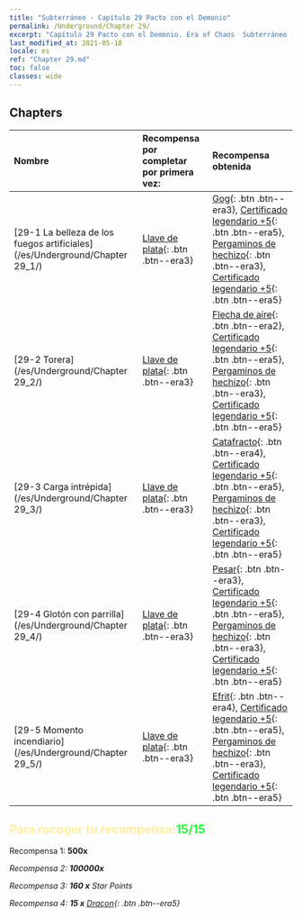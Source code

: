 ```yaml
---
title: "Subterráneo - Capítulo 29 Pacto con el Demonio"
permalink: /Underground/Chapter 29/
excerpt: "Capítulo 29 Pacto con el Demonio. Era of Chaos  Subterráneo - Capítulo 29. Pacto con el Demonio"
last_modified_at: 2021-05-18
locale: es
ref: "Chapter 29.md"
toc: false
classes: wide
---
```


## Chapters

  | Nombre |  Recompensa por completar por primera vez: | Recompensa obtenida |
  |:------------|:------------|:------------| 
  | [29-1  La belleza de los fuegos artificiales](/es/Underground/Chapter 29_1/) | [Llave de plata](/ItemsES/con_693/){: .btn .btn--era3} | [Gog](/ItemsES/unt_227/){: .btn .btn--era3}, [Certificado legendario +5](/ItemsES/mat_102/){: .btn .btn--era5}, [Pergaminos de hechizo](/ItemsES/con_694/){: .btn .btn--era3}, [Certificado legendario +5](/ItemsES/mat_102/){: .btn .btn--era5} |
  | [29-2  Torera](/es/Underground/Chapter 29_2/) | [Llave de plata](/ItemsES/con_693/){: .btn .btn--era3} | [Flecha de aire](/ItemsES/her_449/){: .btn .btn--era2}, [Certificado legendario +5](/ItemsES/mat_102/){: .btn .btn--era5}, [Pergaminos de hechizo](/ItemsES/con_694/){: .btn .btn--era3}, [Certificado legendario +5](/ItemsES/mat_102/){: .btn .btn--era5} |
  | [29-3  Carga intrépida](/es/Underground/Chapter 29_3/) | [Llave de plata](/ItemsES/con_693/){: .btn .btn--era3} | [Catafracto](/ItemsES/unt_195/){: .btn .btn--era4}, [Certificado legendario +5](/ItemsES/mat_102/){: .btn .btn--era5}, [Pergaminos de hechizo](/ItemsES/con_694/){: .btn .btn--era3}, [Certificado legendario +5](/ItemsES/mat_102/){: .btn .btn--era5} |
  | [29-4  Glotón con parrilla](/es/Underground/Chapter 29_4/) | [Llave de plata](/ItemsES/con_693/){: .btn .btn--era3} | [Pesar](/ItemsES/her_458/){: .btn .btn--era3}, [Certificado legendario +5](/ItemsES/mat_102/){: .btn .btn--era5}, [Pergaminos de hechizo](/ItemsES/con_694/){: .btn .btn--era3}, [Certificado legendario +5](/ItemsES/mat_102/){: .btn .btn--era5} |
  | [29-5  Momento incendiario](/es/Underground/Chapter 29_5/) | [Llave de plata](/ItemsES/con_693/){: .btn .btn--era3} | [Efrit](/ItemsES/unt_231/){: .btn .btn--era4}, [Certificado legendario +5](/ItemsES/mat_102/){: .btn .btn--era5}, [Pergaminos de hechizo](/ItemsES/con_694/){: .btn .btn--era3}, [Certificado legendario +5](/ItemsES/mat_102/){: .btn .btn--era5} |


## <span style="color: #ffeea0">Para recoger tu recompensa:</span><span style="color: #27f73a">15/15</span>

 Recompensa 1:  **500x** <i class="fas fa-gem"/>

 Recompensa 2:  **100000x** <i class="fas fa-coins"/>

 Recompensa 3: **160 x** Star Points

 Recompensa 4: **15 x** [Dracon](/ItemsES/her_387/){: .btn .btn--era5}

